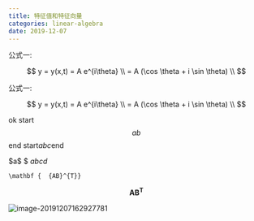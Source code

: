 ```yaml
---
title: 特征值和特征向量
categories: linear-algebra
date: 2019-12-07
---
```

公式一:    

$$
y = y(x,t) = A e^{i\theta} \\
      = A (\cos \theta + i \sin \theta) \\
$$

公式一:

$$
y = y(x,t) = A e^{i\theta} \\
    = A (\cos \theta + i \sin \theta) \\
$$

ok
start$$ab
$$end
start$abc$end

\$a\$
\$
$abcd$

`\mathbf { 
 {AB}^{T}}`

$$
\mathbf { 
 {AB}^{T}}
$$

![image-20191207162927781](/assets/images/image-20191207162927781.png)

